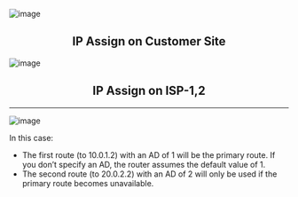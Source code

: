 ![image](https://github.com/user-attachments/assets/50182481-c966-4fb4-80c7-7cde8f93c7b9)
<h2 align="center">IP Assign on Customer Site</h2>

![image](https://github.com/user-attachments/assets/4b6dcc4b-5882-40a5-b23d-4e326a92d23c)
<h2 align="center">IP Assign on ISP-1,2</h2>

---

![image](https://github.com/user-attachments/assets/decb31bb-2e9a-4213-b48d-abdafcef4ce1)

In this case:
- The first route (to 10.0.1.2) with an AD of 1 will be the primary route. If you don’t specify an AD, the router assumes the default value of 1.
- The second route (to 20.0.2.2) with an AD of 2 will only be used if the primary route becomes unavailable.
